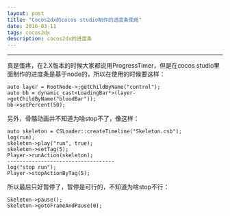 ```yaml
---
layout: post
title: "Cocos2dx的cocos studio制作的进度条使用"
date: 2016-03-11
tags: cocos2dx
description: cocos2dx的进度条
---
```

***

真是蛋疼，在2.X版本的时候大家都说用ProgressTimer，但是在cocos studio里面制作的进度条是基于node的，所以在使用的时候要这样：

    auto layer = RootNode->;getChildByName("control");
    auto bb = dynamic_cast<LoadingBar*>(layer->getChildByName("bloodBar"));
    bb->setPercent(50);

另外，骨骼动画并不知道为啥stop不了，像这样：

    auto skeleton = CSLoader::createTimeline("Skeleton.csb");
    log(run); 
    skeleton->play("run", true);
    skeleton->setTag(5);
    Player->runAction(skeleton);
    ----------------------------------- 
    log("stop run");
    Player->stopActionByTag(5);

所以最后只好暂停了，暂停是可行的，不知道为啥stop不行：

    Skeleton->pause();
    Skeleton->gotoFrameAndPause(0);
